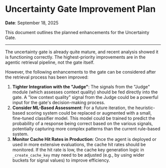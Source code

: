 # Uncertainty Gate Improvement Plan
**Date**: September 18, 2025

This document outlines the planned enhancements for the Uncertainty Gate.

---

The uncertainty gate is already quite mature, and recent analysis showed it is functioning correctly. The highest-priority improvements are in the agentic retrieval pipeline, not the gate itself.

However, the following enhancements to the gate can be considered after the retrieval process has been improved:

1.  **Tighter Integration with the "Judge"**: The signals from the "Judge" module (which assesses context quality) should be fed directly into the gate. A "low context quality" signal from the Judge could be a powerful input for the gate's decision-making process.
2.  **Consider ML-Based Assessment**: For a future iteration, the heuristic-based scoring system could be replaced or augmented with a small, fine-tuned classifier model. This model could be trained to predict the probability of a response being correct based on the various signals, potentially capturing more complex patterns than the current rule-based system.
3.  **Monitor Cache Hit Rates in Production**: Once the agent is deployed or used in more extensive evaluations, the cache hit rates should be monitored. If the hit rate is low, the cache key generation logic in `_create_cache_key` may need to be adjusted (e.g., by using wider buckets for signal values) to improve efficiency.
